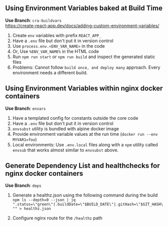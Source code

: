 ## Using Environment Variables baked at Build Time
**Use Branch**: `cra-buildvars`     
https://create-react-app.dev/docs/adding-custom-environment-variables/

1. Create `env` variables with prefix `REACT_APP_`
1. Have a `.env` file but don't put it in version control
1. Use `process.env.<ENV_VAR_NAME>` in the code
1. Or, Use `%ENV_VAR_NAME%` in the HTML code
1. Run `npm run start` or `npm run build` and inspect the generated static files
1. Problems: Cannot follow `build once, and deploy many` approach. Every environment needs a different build.


## Using Environment Variables within nginx docker containers
**Use Branch**: `envars`
1. Have a templated config for constants outside the core code
1. Have a `.env` file but don't put it in version control
1. `envsubst` utility is bundled with alpine docker image
1. Provide environment variable values at the run time (`docker run --env MYVAR1=foo`)
1. Local environments: Use `.env.local` files along with a `npm` utility called `envsub` that works almost similar to `envsubst` above.


## Generate Dependency List and healthchecks for nginx docker containers
**Use Branch**: `deps`
1. Generate a healthz.json using the following command during the build     
`npm ls --depth=0 --json | jq ".status=\"green\"|.buildDate=\"$BUILD_DATE\"|.gitHash=\"$GIT_HASH\"" > healthz.json`

1. Configure nginx route for the `/healthz` path
